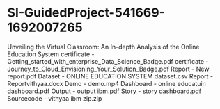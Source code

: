 # SI-GuidedProject-541669-1692007265
Unveiling the Virtual Classroom: An In-depth Analysis of the Online Education System
certificate - Getting_started_with_enterprise_Data_Science_Badge.pdf
certificate -Journey_to_Cloud_Envisioning_Your_Solution_Badge.pdf
Report - New report.pdf
Dataset - ONLINE EDUCATION SYSTEM dataset.csv
Report - Reportvithyaa.docx
Demo - demo.mp4
Dashboard -  online educatuin dashboard.pdf
Output - output ibm.pdf
Story - story dashboard.pdf
Sourcecode - vithyaa ibm zip.zip
